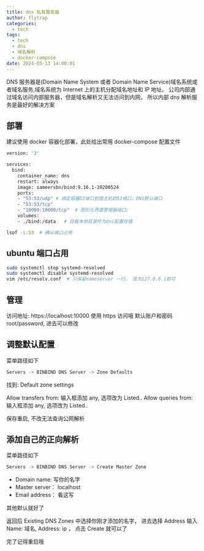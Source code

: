 ```yaml
---
title: dns 私有服务器
author: flytrap
categories:
  - tech
tags:
  - tech
  - dns
  - 域名解析
  - docker-compose
date: 2024-05-13 14:00:01
---
```


DNS 服务器是(Domain Name System 或者 Domain Name Service)域名系统或者域名服务,域名系统为 Internet 上的主机分配域名地址和 IP 地址。
公司内部通过域名访问内部服务器，但是域名解析又无法访问到内网， 所以内部 dns 解析服务是最好的解决方案

<!--more-->

## 部署

建议使用 docker 容器化部署，此处给出常用 docker-compose 配置文件

```bash
version: '3'

services:
  bind:
    container_name: dns
    restart: always
    image: sameersbn/bind:9.16.1-20200524
    ports:
    - "53:53/udp" # 绑定容器53端口到宿主机的53端口，DNS默认端口
    - "53:53/tcp"
    - "10000:10000/tcp"  # 图形化界面管理器端口;
    volumes:
    - ./bind:/data   # 挂载本地目录作为dns配置存储
```

```bash
lsof -i:53  # 确认端口占用
```

## ubuntu 端口占用

```bash
sudo systemctl stop systemd-resolved
sudo systemctl disable systemd-resolved
vim /etc/resolv.conf  # 只保留nameserver 一行， 改为127.0.0.1即可
```

## 管理

访问地址: https://localhost:10000
使用 https 访问哦
默认账户和密码 root/password, 进去可以修改

## 调整默认配置

菜单路径如下

```bash
Servers -> BINBIND DNS Server -> Zone Defaults
```

找到: Default zone settings

Allow transfers from: 输入框添加 any, 选项改为 Listed..
Allow queries from: 输入框添加 any, 选项改为 Listed..

保存重启, 不改无法查询公网解析

## 添加自己的正向解析

菜单路径如下

```bash
Servers -> BINBIND DNS Server -> Create Master Zone
```

- Domain name: 写你的名字
- Master server： localhost
- Email address： 看这写

其他默认就好了

返回后 Existing DNS Zones 中选择你刚才添加的名字， 进去选择 Address
输入 Name: 域名, Address: ip ， 点击 Create 就可以了

完了记得重启哦
